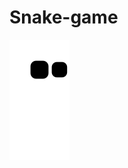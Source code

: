 # Snake-game

![Snake animation](https://github.com/rafaballerini/rafaballerini/blob/output/github-contribution-grid-snake.svg)
